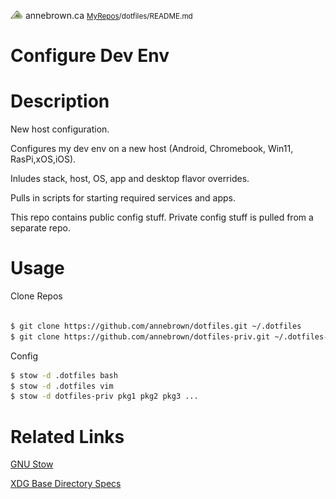 <!-- Basic Github README.MD Header -->
<p width="100%"><span style="text-align: left;"> 
 <a href="https://annebrown.ca" style="font-size: 5;"><img src="img/logo.svg" width="20"/></a> annebrown.ca</span>        <span style="text-align: right; "><small><a href="https://github.com/annebrown/?tab=repositories" >MyRepos</a>/dotfiles/README.md</small></span>

</p>
<!-- End of Header -->

# Configure Dev Env


# Description

New host configuration.  

Configures my dev env on a new host (Android, Chromebook, Win11, RasPi,xOS,iOS).   

Inludes stack, host, OS, app and desktop flavor overrides. 

Pulls in scripts for starting required services and apps.   

This repo contains public config stuff.  Private config stuff is pulled from a separate repo.

# Usage

Clone Repos

```bash

$ git clone https://github.com/annebrown/dotfiles.git ~/.dotfiles
$ git clone https://github.com/annebrown/dotfiles-priv.git ~/.dotfiles-priv

```
Config

```bash
$ stow -d .dotfiles bash
$ stow -d .dotfiles vim
$ stow -d dotfiles-priv pkg1 pkg2 pkg3 ...
```

# Related Links

[GNU Stow](https://www.gnu.org/software/stow/)

[XDG Base Directory Specs](https://specifications.freedesktop.org/basedir-spec/basedir-spec-0.8.html)
